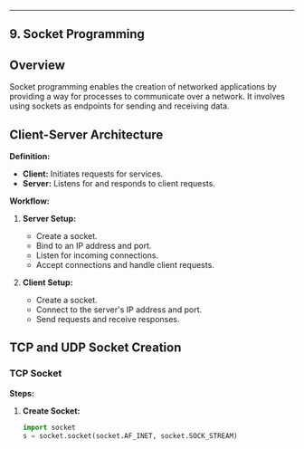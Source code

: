 

---

## 9. Socket Programming

## Overview

Socket programming enables the creation of networked applications by providing a way for processes to communicate over a network. It involves using sockets as endpoints for sending and receiving data.

## Client-Server Architecture

**Definition:**

- **Client:** Initiates requests for services.
- **Server:** Listens for and responds to client requests.

**Workflow:**

1. **Server Setup:**
   - Create a socket.
   - Bind to an IP address and port.
   - Listen for incoming connections.
   - Accept connections and handle client requests.

2. **Client Setup:**
   - Create a socket.
   - Connect to the server's IP address and port.
   - Send requests and receive responses.

## TCP and UDP Socket Creation

### TCP Socket

**Steps:**

1. **Create Socket:**
   ```python
   import socket
   s = socket.socket(socket.AF_INET, socket.SOCK_STREAM)
